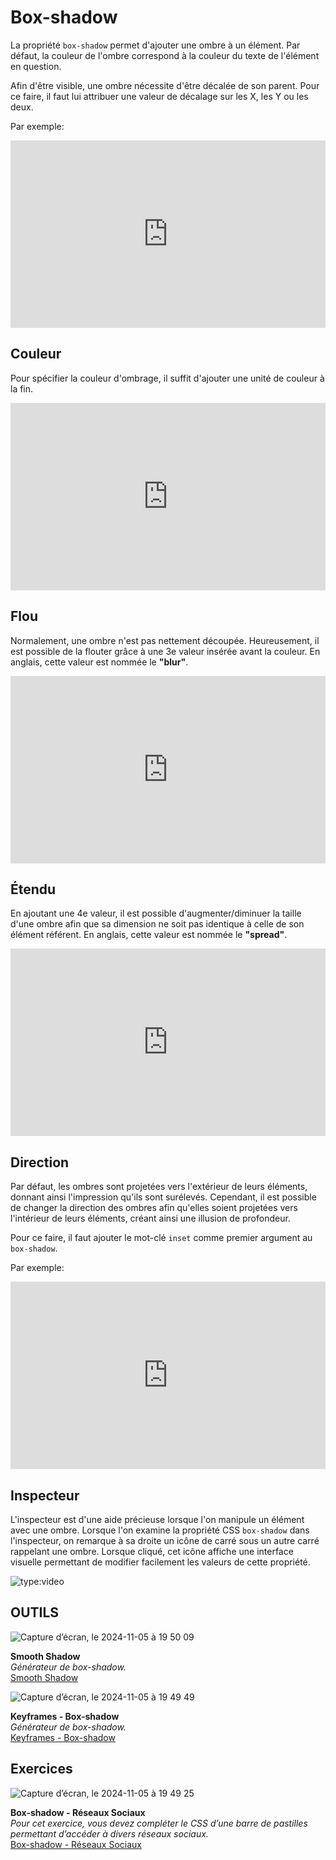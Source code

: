 # Box-shadow
La propriété `box-shadow` permet d'ajouter une ombre à un élément. Par défaut, la couleur de l'ombre correspond à la couleur du texte de l'élément en question.

Afin d'être visible, une ombre nécessite d'être décalée de son parent. Pour ce faire, il faut lui attribuer une valeur de décalage sur les X, les Y ou les deux.

Par exemple:

<iframe height="300" style="width: 100%;" scrolling="no" title="Box-shadow - Basic" src="https://codepen.io/tim-momo/embed/yLqqjrG?default-tab=html%2Cresult&theme-id=light" frameborder="no" loading="lazy" allowtransparency="true" allowfullscreen="true">
  See the Pen <a href="https://codepen.io/tim-momo/pen/yLqqjrG">
  Box-shadow - Basic</a> by TIM Montmorency (<a href="https://codepen.io/tim-momo">@tim-momo</a>)
  on <a href="https://codepen.io">CodePen</a>.
</iframe>

## Couleur

Pour spécifier la couleur d'ombrage, il suffit d'ajouter une unité de couleur à la fin.

<iframe height="300" style="width: 100%;" scrolling="no" title="Box-shadow - Color" src="https://codepen.io/tim-momo/embed/mdjjLYm?default-tab=html%2Cresult&theme-id=light" frameborder="no" loading="lazy" allowtransparency="true" allowfullscreen="true">
  See the Pen <a href="https://codepen.io/tim-momo/pen/mdjjLYm">
  Box-shadow - Color</a> by TIM Montmorency (<a href="https://codepen.io/tim-momo">@tim-momo</a>)
  on <a href="https://codepen.io">CodePen</a>.
</iframe>

## Flou

Normalement, une ombre n'est pas nettement découpée. Heureusement, il est possible de la flouter grâce à une 3e valeur insérée avant la couleur. En anglais, cette valeur est nommée le **"blur"**.

<iframe height="300" style="width: 100%;" scrolling="no" title="Box-shadow - Blur" src="https://codepen.io/tim-momo/embed/dyjjeBX?default-tab=html%2Cresult&theme-id=light" frameborder="no" loading="lazy" allowtransparency="true" allowfullscreen="true">
  See the Pen <a href="https://codepen.io/tim-momo/pen/dyjjeBX">
  Box-shadow - Blur</a> by TIM Montmorency (<a href="https://codepen.io/tim-momo">@tim-momo</a>)
  on <a href="https://codepen.io">CodePen</a>.
</iframe>

## Étendu

En ajoutant une 4e valeur, il est possible d'augmenter/diminuer la taille d'une ombre afin que sa dimension ne soit pas identique à celle de son élément référent. En anglais, cette valeur est nommée le **"spread"**.

<iframe height="300" style="width: 100%;" scrolling="no" title="Box-shadow - Spread" src="https://codepen.io/tim-momo/embed/JjBBZjY?default-tab=html%2Cresult&theme-id=light" frameborder="no" loading="lazy" allowtransparency="true" allowfullscreen="true">
  See the Pen <a href="https://codepen.io/tim-momo/pen/JjBBZjY">
  Box-shadow - Spread</a> by TIM Montmorency (<a href="https://codepen.io/tim-momo">@tim-momo</a>)
  on <a href="https://codepen.io">CodePen</a>.
</iframe>

## Direction

Par défaut, les ombres sont projetées vers l'extérieur de leurs éléments, donnant ainsi l'impression qu'ils sont surélevés. Cependant, il est possible de changer la direction des ombres afin qu'elles soient projetées vers l'intérieur de leurs éléments, créant ainsi une illusion de profondeur.

Pour ce faire, il faut ajouter le mot-clé `inset` comme premier argument au `box-shadow`.

Par exemple:

<iframe height="300" style="width: 100%;" scrolling="no" title="Box-shadow - Inset" src="https://codepen.io/tim-momo/embed/qByyKEZ?default-tab=html%2Cresult&theme-id=light" frameborder="no" loading="lazy" allowtransparency="true" allowfullscreen="true">
  See the Pen <a href="https://codepen.io/tim-momo/pen/qByyKEZ">
  Box-shadow - Inset</a> by TIM Montmorency (<a href="https://codepen.io/tim-momo">@tim-momo</a>)
  on <a href="https://codepen.io">CodePen</a>.
</iframe>


## Inspecteur

L'inspecteur est d'une aide précieuse lorsque l'on manipule un élément avec une ombre. Lorsque l'on examine la propriété CSS `box-shadow` dans l'inspecteur, on remarque à sa droite un icône de carré sous un autre carré rappelant une ombre. Lorsque cliqué, cet icône affiche une interface visuelle permettant de modifier facilement les valeurs de cette propriété.

![type:video](https://github.com/user-attachments/assets/90289e99-978f-445d-98c6-be2a57041d25)


## OUTILS

<div class="grid grid-auto" markdown>

![Capture d’écran, le 2024-11-05 à 19 50 09](https://github.com/user-attachments/assets/9aa872f7-7a91-4a57-b61f-d2616d20b7dd)


  **Smooth Shadow**<br>
  _Générateur de box-shadow._<br>
  [Smooth Shadow](https://shadows.brumm.af/)
</div>


<div class="grid grid-auto" markdown>

  ![Capture d’écran, le 2024-11-05 à 19 49 49](https://github.com/user-attachments/assets/189b4630-4a6b-45ac-b3d6-0c83819a42d1)



  **Keyframes - Box-shadow**<br>
  _Générateur de box-shadow._<br>
  [Keyframes - Box-shadow](https://keyframes.app/shadows/)
</div>




## Exercices

<div class="grid grid-auto" markdown>

![Capture d’écran, le 2024-11-05 à 19 49 25](https://github.com/user-attachments/assets/3d0d20d3-f0ea-4c3f-8d4c-23f85d855208)


  **Box-shadow - Réseaux Sociaux**<br>
  _Pour cet exercice, vous devez compléter le CSS d’une barre de pastilles permettant d’accéder à divers réseaux sociaux._<br>
  [Box-shadow - Réseaux Sociaux](../exercices/reseaux-sociaux.md)
</div>
